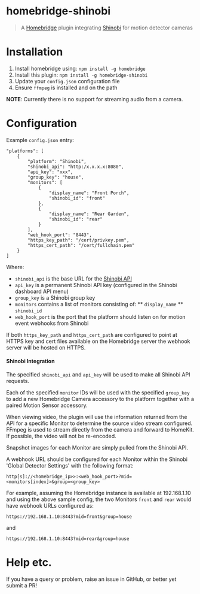 # homebridge-shinobi
> A [Homebridge](https://github.com/nfarina/homebridge) plugin integrating [Shinobi](https://shinobi.video) for motion detector cameras

# Installation
1. Install homebridge using: `npm install -g homebridge`
2. Install this plugin: `npm install -g homebridge-shinobi`
3. Update your `config.json` configuration file
4. Ensure `ffmpeg` is installed and on the path

**NOTE**: Currently there is no support for streaming audio from a camera.
 
# Configuration
Example `config.json` entry:

```
"platforms": [
    {
        "platform": "Shinobi",
        "shinobi_api": "http:/x.x.x.x:8080",
        "api_key": "xxx",
        "group_key": "house",
        "monitors": [
            {
                "display_name": "Front Porch",
                "shinobi_id": "front"
            },
            {
                "display_name": "Rear Garden",
                "shinobi_id": "rear"
            }
        ],
        "web_hook_port": "8443",
        "https_key_path": "/cert/privkey.pem",
        "https_cert_path": "/cert/fullchain.pem"
    }
]
```
Where:

* `shinobi_api` is the base URL for the [Shinobi API](https://shinobi.video/docs/api)
* `api_key` is a permanent Shinobi API key (configured in the Shinobi dashboard API menu)
* `group_key` is a Shinobi group key
* `monitors` contains a list of monitors consisting of:
** `display_name`
** `shinobi_id`
* `web_hook_port` is the port that the platform should listen on for motion event webhooks from Shinobi

If both `https_key_path` and `https_cert_path` are configured to point at HTTPS key and cert files available on the Homebridge
server the webhook server will be hosted on HTTPS.

#### Shinobi Integration

The specified `shinobi_api` and `api_key` will be used to make all Shinobi API requests.

Each of the specified `monitor` IDs will be used with the specified `group_key` to add a new Homebridge Camera accessory
to the platform together with a paired Motion Sensor accessory.

When viewing video, the plugin will use the information returned from the API for a specific Monitor to determine
the source video stream configured. FFmpeg is used to stream directly from the camera and forward to HomeKit. If possible, 
the video will not be re-encoded.

Snapshot images for each Monitor are simply pulled from the Shinobi API.

A webhook URL should be configured for each Monitor within the Shinobi 'Global Detector Settings' with the following format:

`http[s]://<homebridge_ip>>:<web_hook_port>?mid=<monitors[index]>&group=<group_key>` 

For example, assuming the Homebridge instance is available at 192.168.1.10 and using the above sample config,
the two Monitors `front` and `rear` would have webhook URLs configured as:  

`https://192.168.1.10:8443?mid=front&group=house` 

and

`https://192.168.1.10:8443?mid=rear&group=house` 

# Help etc.

If you have a query or problem, raise an issue in GitHub, or better yet submit a PR!

